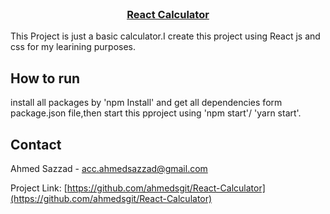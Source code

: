 <!-- PROJECT Title -->
<br />
<p align="center">
  <h3 align="center"><a href="https://github.com/ahmedsgit/React-Calculator">React Calculator</a></h3>
</p>
<p>
  This Project is just a basic calculator.I create this project using React js and css for my learining purposes.
</p>

<!-- HOW TO RUN -->

## How to run

install all packages by 'npm Install' and get all dependencies form package.json file,then start this pproject using 'npm start'/ 'yarn start'.

<!-- CONTACT -->

## Contact

Ahmed Sazzad - [acc.ahmedsazzad@gmail.com](mailto:acc.ahmedsazzad@gmail.com)

Project Link: [https://github.com/ahmedsgit/React-Calculator](https://github.com/ahmedsgit/React-Calculator)

<!-- MARKDOWN LINKS & IMAGES -->

[facebook-url]: https://www.facebook.com/ahmedsazzad.me/
[instagram-url]: https://www.instagram.com/imahmedsazzad/
